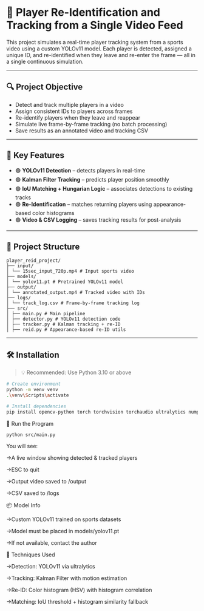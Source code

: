 # 🎯 Player Re-Identification and Tracking from a Single Video Feed

This project simulates a real-time player tracking system from a sports video using a custom YOLOv11 model. Each player is detected, assigned a unique ID, and re-identified when they leave and re-enter the frame — all in a single continuous simulation.

---

## 🔍 Project Objective

- Detect and track multiple players in a video
- Assign consistent IDs to players across frames
- Re-identify players when they leave and reappear
- Simulate live frame-by-frame tracking (no batch processing)
- Save results as an annotated video and tracking CSV

---

## 🧠 Key Features

- 🟢 **YOLOv11 Detection** – detects players in real-time
- 🟢 **Kalman Filter Tracking** – predicts player position smoothly
- 🟢 **IoU Matching + Hungarian Logic** – associates detections to existing tracks
- 🟢 **Re-Identification** – matches returning players using appearance-based color histograms
- 🟢 **Video & CSV Logging** – saves tracking results for post-analysis

---

## 📁 Project Structure

````
player_reid_project/
├── input/
│ └── 15sec_input_720p.mp4 # Input sports video
├── models/
│ └── yolov11.pt # Pretrained YOLOv11 model
├── output/
│ └── annotated_output.mp4 # Tracked video with IDs
├── logs/
│ └── track_log.csv # Frame-by-frame tracking log
├── src/
│ ├── main.py # Main pipeline
│ ├── detector.py # YOLOv11 detection code
│ ├── tracker.py # Kalman tracking + re-ID
│ ├── reid.py # Appearance-based re-ID utils
````


---

## 🛠 Installation

> 💡 Recommended: Use Python 3.10 or above

```bash
# Create environment
python -m venv venv
.\venv\Scripts\activate

# Install dependencies
pip install opencv-python torch torchvision torchaudio ultralytics numpy filterpy scikit-image scipy
```


🚀 Run the Program
```
python src/main.py
```
You will see:

->A live window showing detected & tracked players

->ESC to quit

->Output video saved to /output

->CSV saved to /logs


📦 Model Info

->Custom YOLOv11 trained on sports datasets

->Model must be placed in models/yolov11.pt

->If not available, contact the author

🧩 Techniques Used

->Detection: YOLOv11 via ultralytics 

->Tracking: Kalman Filter with motion estimation

->Re-ID: Color histogram (HSV) with histogram correlation

->Matching: IoU threshold + histogram similarity fallback

